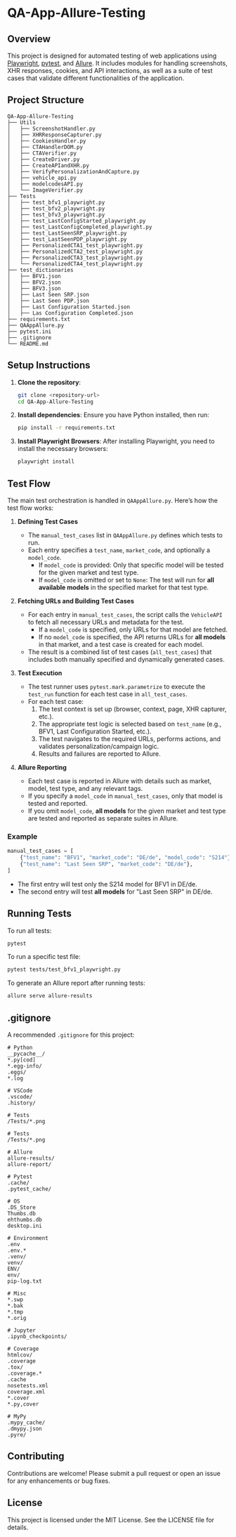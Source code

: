 # QA-App-Allure-Testing

## Overview
This project is designed for automated testing of web applications using [Playwright](https://playwright.dev/python/), [pytest](https://docs.pytest.org/), and [Allure](https://docs.qameta.io/allure/). It includes modules for handling screenshots, XHR responses, cookies, and API interactions, as well as a suite of test cases that validate different functionalities of the application.

## Project Structure
```
QA-App-Allure-Testing
├── Utils
│   ├── ScreenshotHandler.py
│   ├── XHRResponseCapturer.py
│   ├── CookiesHandler.py
│   ├── CTAHandlerDOM.py
│   ├── CTAVerifier.py
│   ├── CreateDriver.py
│   ├── CreateAPIandXHR.py
│   ├── VerifyPersonalizationAndCapture.py
│   ├── vehicle_api.py
│   ├── modelcodesAPI.py
│   └── ImageVerifier.py
├── Tests
│   ├── test_bfv1_playwright.py
│   ├── test_bfv2_playwright.py
│   ├── test_bfv3_playwright.py
│   ├── test_LastConfigStarted_playwright.py
│   ├── test_LastConfigCompleted_playwright.py
│   ├── test_LastSeenSRP_playwright.py
│   ├── test_LastSeenPDP_playwright.py
│   ├── PersonalizedCTA1_test_playwright.py
│   ├── PersonalizedCTA2_test_playwright.py
│   ├── PersonalizedCTA3_test_playwright.py
│   └── PersonalizedCTA4_test_playwright.py
├── test_dictionaries
│   ├── BFV1.json
│   ├── BFV2.json
│   ├── BFV3.json
│   ├── Last Seen SRP.json
│   ├── Last Seen PDP.json
│   ├── Last Configuration Started.json
│   ├── Las Configuration Completed.json
├── requirements.txt
├── QAAppAllure.py
├── pytest.ini
├── .gitignore
└── README.md
```

## Setup Instructions

1. **Clone the repository**:
   ```sh
   git clone <repository-url>
   cd QA-App-Allure-Testing
   ```

2. **Install dependencies**:
   Ensure you have Python installed, then run:
   ```sh
   pip install -r requirements.txt
   ```

3. **Install Playwright Browsers**:
   After installing Playwright, you need to install the necessary browsers:
   ```sh
   playwright install
   ```

## Test Flow

The main test orchestration is handled in `QAAppAllure.py`. Here’s how the test flow works:

1. **Defining Test Cases**  
   - The `manual_test_cases` list in `QAAppAllure.py` defines which tests to run.
   - Each entry specifies a `test_name`, `market_code`, and optionally a `model_code`.
     - If `model_code` is provided: Only that specific model will be tested for the given market and test type.
     - If `model_code` is omitted or set to `None`: The test will run for **all available models** in the specified market for that test type.

2. **Fetching URLs and Building Test Cases**  
   - For each entry in `manual_test_cases`, the script calls the `VehicleAPI` to fetch all necessary URLs and metadata for the test.
     - If a `model_code` is specified, only URLs for that model are fetched.
     - If no `model_code` is specified, the API returns URLs for **all models** in that market, and a test case is created for each model.
   - The result is a combined list of test cases (`all_test_cases`) that includes both manually specified and dynamically generated cases.

3. **Test Execution**  
   - The test runner uses `pytest.mark.parametrize` to execute the `test_run` function for each test case in `all_test_cases`.
   - For each test case:
     1. The test context is set up (browser, context, page, XHR capturer, etc.).
     2. The appropriate test logic is selected based on `test_name` (e.g., BFV1, Last Configuration Started, etc.).
     3. The test navigates to the required URLs, performs actions, and validates personalization/campaign logic.
     4. Results and failures are reported to Allure.

4. **Allure Reporting**  
   - Each test case is reported in Allure with details such as market, model, test type, and any relevant tags.
   - If you specify a `model_code` in `manual_test_cases`, only that model is tested and reported.
   - If you omit `model_code`, **all models** for the given market and test type are tested and reported as separate suites in Allure.

### Example

```python
manual_test_cases = [
    {"test_name": "BFV1", "market_code": "DE/de", "model_code": "S214"},  # Only S214 model
    {"test_name": "Last Seen SRP", "market_code": "DE/de"},               # All models in DE/de
]
```
- The first entry will test only the S214 model for BFV1 in DE/de.
- The second entry will test **all models** for "Last Seen SRP" in DE/de.

## Running Tests

To run all tests:
```sh
pytest
```

To run a specific test file:
```sh
pytest tests/test_bfv1_playwright.py
```

To generate an Allure report after running tests:
```sh
allure serve allure-results
```

## .gitignore

A recommended `.gitignore` for this project:

```
# Python
__pycache__/
*.py[cod]
*.egg-info/
.eggs/
*.log

# VSCode
.vscode/
.history/

# Tests
/Tests/*.png

# Tests
/Tests/*.png

# Allure
allure-results/
allure-report/

# Pytest
.cache/
.pytest_cache/

# OS
.DS_Store
Thumbs.db
ehthumbs.db
desktop.ini

# Environment
.env
.env.*
.venv/
venv/
ENV/
env/
pip-log.txt

# Misc
*.swp
*.bak
*.tmp
*.orig

# Jupyter
.ipynb_checkpoints/

# Coverage
htmlcov/
.coverage
.tox/
.coverage.*
.cache
nosetests.xml
coverage.xml
*.cover
*.py,cover

# MyPy
.mypy_cache/
.dmypy.json
.pyre/
```

## Contributing

Contributions are welcome! Please submit a pull request or open an issue for any enhancements or bug fixes.

## License

This project is licensed under the MIT License. See the LICENSE file for details.